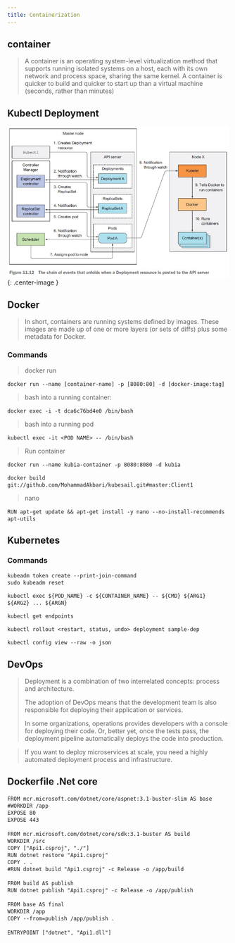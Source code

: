 ```yaml
---
title: Containerization
---
```

## container
> A container is an operating system-level virtualization method that supports running isolated systems on a host, each with its own network and process space, sharing the same kernel. A container is quicker to build and quicker to start up than a virtual machine (seconds, rather than minutes)

## Kubectl Deployment

![images/kubectl_deployment](images/kubectl_deployment.jpg){: .center-image }

## Docker
> In short, containers are running systems defined by images. These images are made up of one or more layers (or sets of diffs) plus some metadata for Docker.

### Commands

> docker run
```
docker run --name [container-name] -p [8080:80] -d [docker-image:tag]
```
> bash into a running container: 
```
docker exec -i -t dca6c76bd4e0 /bin/bash
```
> bash into a running pod
```
kubectl exec -it <POD NAME> -- /bin/bash
```

> Run container
```
docker run --name kubia-container -p 8080:8080 -d kubia
```
```
docker build git://github.com/MohammadAkbari/kubesail.git#master:Client1
```
> nano
```
RUN apt-get update && apt-get install -y nano --no-install-recommends apt-utils
```

## Kubernetes

### Commands
```
kubeadm token create --print-join-command
sudo kubeadm reset
```
```
kubectl exec ${POD_NAME} -c ${CONTAINER_NAME} -- ${CMD} ${ARG1} ${ARG2} ... ${ARGN}
```
```
kubectl get endpoints
```
```
kubectl rollout <restart, status, undo> deployment sample-dep
```
```
kubectl config view --raw -o json
```

## DevOps

> Deployment is a combination of two interrelated concepts: process and architecture.
>
> The adoption of DevOps means that the development team is also responsible for deploying their application or services.
>
> In some organizations, operations provides developers with a console for deploying their code. Or, better yet, once the tests pass, the deployment pipeline automatically deploys the code into production.

> If you want to deploy microservices at scale, you need a highly automated deployment process and infrastructure.

## Dockerfile .Net core
```
FROM mcr.microsoft.com/dotnet/core/aspnet:3.1-buster-slim AS base
#WORKDIR /app
EXPOSE 80
EXPOSE 443

FROM mcr.microsoft.com/dotnet/core/sdk:3.1-buster AS build
WORKDIR /src
COPY ["Api1.csproj", "./"]
RUN dotnet restore "Api1.csproj"
COPY . .
#RUN dotnet build "Api1.csproj" -c Release -o /app/build

FROM build AS publish
RUN dotnet publish "Api1.csproj" -c Release -o /app/publish

FROM base AS final
WORKDIR /app
COPY --from=publish /app/publish .

ENTRYPOINT ["dotnet", "Api1.dll"]
```
